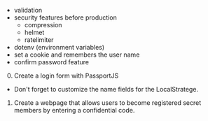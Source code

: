 - validation
- security features before production
    - compression
    - helmet
    - ratelimiter
- dotenv (environment variables)
- set a cookie and remembers the user name
- confirm password feature

0. Create a login form with PassportJS
- Don't forget to customize the name fields for the LocalStratege.

1. Create a webpage that allows users to become registered secret members by entering a confidential code.
